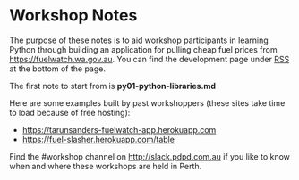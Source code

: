 Workshop Notes
==============

The purpose of these notes is to aid workshop participants in learning Python through building an application for pulling cheap fuel prices from https://fuelwatch.wa.gov.au. You can find the development page under [RSS](https://www.fuelwatch.wa.gov.au/fuelwatch/pages/public/contentholder.jspx?key=fuelwatchRSS.html) at the bottom of the page.

The first note to start from is **py01-python-libraries.md**

Here are some examples built by past workshoppers (these sites take time to load because of free hosting):

- https://tarunsanders-fuelwatch-app.herokuapp.com
- https://fuel-slasher.herokuapp.com/table

Find the #workshop channel on http://slack.pdpd.com.au if you like to know when and where these workshops are held in Perth.
